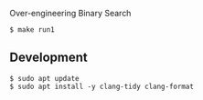 Over-engineering Binary Search

```
$ make run1
```

## Development

```
$ sudo apt update
$ sudo apt install -y clang-tidy clang-format
```

